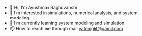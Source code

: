 - 👋 Hi, I’m Ayushman Raghuvanshi
- 👀 I’m interested in simulations, numerical analysis, and system modeling.
- 🌱 I’m currently learning system modeling and simulation.
- 📫 How to reach me through mail yatonight@gamil.com

<!---
Ay-raghav/Ay-raghav is a ✨ special ✨ repository because its `README.md` (this file) appears on your GitHub profile.
You can click the Preview link to take a look at your changes.
--->
